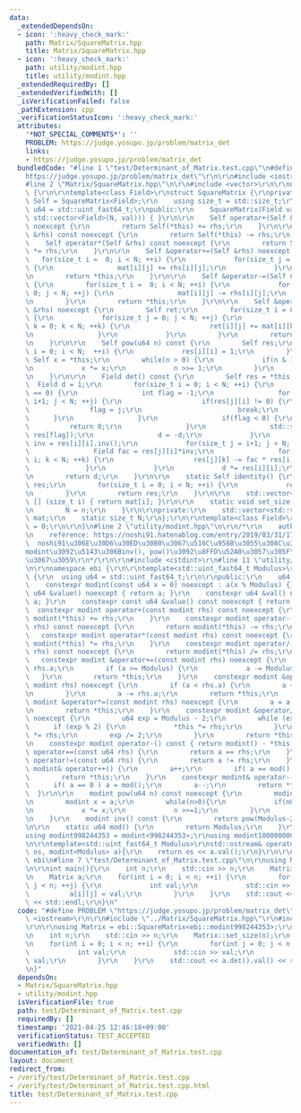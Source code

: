 ```yaml
---
data:
  _extendedDependsOn:
  - icon: ':heavy_check_mark:'
    path: Matrix/SquareMatrix.hpp
    title: Matrix/SquareMatrix.hpp
  - icon: ':heavy_check_mark:'
    path: utility/modint.hpp
    title: utility/modint.hpp
  _extendedRequiredBy: []
  _extendedVerifiedWith: []
  _isVerificationFailed: false
  _pathExtension: cpp
  _verificationStatusIcon: ':heavy_check_mark:'
  attributes:
    '*NOT_SPECIAL_COMMENTS*': ''
    PROBLEM: https://judge.yosupo.jp/problem/matrix_det
    links:
    - https://judge.yosupo.jp/problem/matrix_det
  bundledCode: "#line 1 \"test/Determinant_of_Matrix.test.cpp\"\n#define PROBLEM \"\
    https://judge.yosupo.jp/problem/matrix_det\"\r\n\r\n#include <iostream>\r\n\r\n\
    #line 2 \"Matrix/SquareMatrix.hpp\"\n\r\n#include <vector>\r\n\r\nnamespace ebi\
    \ {\r\n\r\ntemplate<class Field>\r\nstruct SquareMatrix {\r\nprivate:\r\n    using\
    \ Self = SquareMatrix<Field>;\r\n    using size_t = std::size_t;\r\n    using\
    \ u64 = std::uint_fast64_t;\r\npublic:\r\n    SquareMatrix(Field val = 0) : mat(std::vector(N,\
    \ std::vector<Field>(N, val))) { }\r\n\r\n    Self operator+(Self &rhs) const\
    \ noexcept {\r\n        return Self(*this) += rhs;\r\n    }\r\n\r\n    Self operator-(Self\
    \ &rhs) const noexcept {\r\n        return Self(*this) -= rhs;\r\n    }\r\n\r\n\
    \    Self operator*(Self &rhs) const noexcept {\r\n        return Self(*this)\
    \ *= rhs;\r\n    }\r\n\r\n    Self &operator+=(Self &rhs) noexcept {\r\n     \
    \   for(size_t i =  0; i < N; ++i) {\r\n            for(size_t j = 0; j < N; ++j)\
    \ {\r\n                mat[i][j] += rhs[i][j];\r\n            }\r\n        }\r\
    \n        return *this;\r\n    }\r\n\r\n    Self &operator-=(Self &rhs) noexcept\
    \ {\r\n        for(size_t i =  0; i < N; ++i) {\r\n            for(size_t j =\
    \ 0; j < N; ++j) {\r\n                mat[i][j] -= rhs[i][j];\r\n            }\r\
    \n        }\r\n        return *this;\r\n    }\r\n\r\n    Self &operator*=(Self\
    \ &rhs) noexcept {\r\n        Self ret;\r\n        for(size_t i = 0; i < N; ++i)\
    \ {\r\n            for(size_t j = 0; j < N; ++j) {\r\n                for(size_t\
    \ k = 0; k < N; ++k) {\r\n                    ret[i][j] += mat[i][k]*rhs[k][j];\r\
    \n                }\r\n            }\r\n        }\r\n        return *this = ret;\r\
    \n    }\r\n\r\n    Self pow(u64 n) const {\r\n        Self res;\r\n        for(size_t\
    \ i = 0; i < N;  ++i) {\r\n            res[i][i] = 1;\r\n        }\r\n       \
    \ Self x = *this;\r\n        while(n > 0) {\r\n            if(n & 1) res *= x;\r\
    \n            x *= x;\r\n            n >>= 1;\r\n        }\r\n        return res;\r\
    \n    }\r\n\r\n    Field det() const {\r\n        Self res = *this;\r\n      \
    \  Field d = 1;\r\n        for(size_t i = 0; i < N; ++i) {\r\n            if(res[i][i]\
    \ == 0) {\r\n                int flag = -1;\r\n                for(size_t j =\
    \ i+1; j < N; ++j) {\r\n                    if(res[j][i] != 0) {\r\n         \
    \               flag = j;\r\n                        break;\r\n              \
    \      }\r\n                }\r\n                if(flag < 0) {\r\n          \
    \          return 0;\r\n                }\r\n                std::swap(res[i],\
    \ res[flag]);\r\n                d = -d;\r\n            }\r\n            Field\
    \ inv = res[i][i].inv();\r\n            for(size_t j = i+1; j < N; ++j) {\r\n\
    \                Field fac = res[j][i]*inv;\r\n                for(size_t k =\
    \ i; k < N; ++k) {\r\n                    res[j][k] -= fac * res[i][k];\r\n  \
    \              }\r\n            }\r\n            d *= res[i][i];\r\n        }\r\
    \n        return d;\r\n    }\r\n\r\n    static Self identity() {\r\n        Self\
    \ res;\r\n        for(size_t i = 0; i < N; ++i) {\r\n            res[i][i] = 1;\r\
    \n        }\r\n        return res;\r\n    }\r\n\r\n    std::vector<Field> &operator\
    \ [] (size_t i) { return mat[i]; }\r\n\r\n    static void set_size(size_t n) {\r\
    \n        N = n;\r\n    }\r\n\r\nprivate:\r\n    std::vector<std::vector<Field>>\
    \ mat;\r\n    static size_t N;\r\n};\r\n\r\ntemplate<class Field>\r\nsize_t SquareMatrix<Field>::N\
    \ = 0;\r\n\r\n}\n#line 2 \"utility/modint.hpp\"\n\r\n/*\r\n    author: noshi91\r\
    \n    reference: https://noshi91.hatenablog.com/entry/2019/03/31/174006\r\n  \
    \  noshi91\u306E\u30D6\u30ED\u30B0\u3067\u516C\u958B\u3055\u308C\u3066\u3044\u308B\
    modint\u3092\u5143\u306Binv(), pow()\u3092\u8FFD\u52A0\u3057\u305F\u3082\u306E\
    \u3067\u3059\r\n*/\r\n\r\n#include <cstdint>\r\n#line 11 \"utility/modint.hpp\"\
    \n\r\nnamespace ebi {\r\n\r\ntemplate<std::uint_fast64_t Modulus>\r\nclass modint\
    \ {\r\n  using u64 = std::uint_fast64_t;\r\n\r\npublic:\r\n    u64 a;\r\n\r\n\
    \    constexpr modint(const u64 x = 0) noexcept : a(x % Modulus) {}\r\n    constexpr\
    \ u64 &value() noexcept { return a; }\r\n    constexpr u64 &val() noexcept { return\
    \ a; }\r\n    constexpr const u64 &value() const noexcept { return a; }\r\n  \
    \  constexpr modint operator+(const modint rhs) const noexcept {\r\n        return\
    \ modint(*this) += rhs;\r\n    }\r\n    constexpr modint operator-(const modint\
    \ rhs) const noexcept {\r\n        return modint(*this) -= rhs;\r\n    }\r\n \
    \   constexpr modint operator*(const modint rhs) const noexcept {\r\n        return\
    \ modint(*this) *= rhs;\r\n    }\r\n    constexpr modint operator/(const modint\
    \ rhs) const noexcept {\r\n        return modint(*this) /= rhs;\r\n    }\r\n \
    \   constexpr modint &operator+=(const modint rhs) noexcept {\r\n        a +=\
    \ rhs.a;\r\n        if (a >= Modulus) {\r\n            a -= Modulus;\r\n     \
    \   }\r\n        return *this;\r\n    }\r\n    constexpr modint &operator-=(const\
    \ modint rhs) noexcept {\r\n        if (a < rhs.a) {\r\n        a += Modulus;\r\
    \n        }\r\n        a -= rhs.a;\r\n        return *this;\r\n    }\r\n    constexpr\
    \ modint &operator*=(const modint rhs) noexcept {\r\n        a = a * rhs.a % Modulus;\r\
    \n        return *this;\r\n    }\r\n    constexpr modint &operator/=(modint rhs)\
    \ noexcept {\r\n        u64 exp = Modulus - 2;\r\n        while (exp) {\r\n  \
    \      if (exp % 2) {\r\n            *this *= rhs;\r\n        }\r\n        rhs\
    \ *= rhs;\r\n        exp /= 2;\r\n        }\r\n        return *this;\r\n    }\r\
    \n    constexpr modint operator-() const { return modint() - *this; }\r\n    bool\
    \ operator==(const u64 rhs) {\r\n        return a == rhs;\r\n    }\r\n    bool\
    \ operator!=(const u64 rhs) {\r\n        return a != rhs;\r\n    }\r\n    constexpr\
    \ modint& operator++() {\r\n        a++;\r\n        if( a == mod() ) a = 0;\r\n\
    \        return *this;\r\n    }\r\n    constexpr modint& operator--() {\r\n  \
    \      if( a == 0 ) a = mod();\r\n        a--;\r\n        return *this;\r\n  \
    \  }\r\n\r\n    modint pow(u64 n) const noexcept {\r\n        modint res = 1;\r\
    \n        modint x = a;\r\n        while(n>0){\r\n            if(n&1) res *= x;\r\
    \n            x *= x;\r\n            n >>=1;\r\n        }\r\n        return res;\r\
    \n    }\r\n    modint inv() const {\r\n        return pow(Modulus-2);\r\n    }\r\
    \n\r\n    static u64 mod() {\r\n        return Modulus;\r\n    }\r\n};\r\n\r\n\
    using modint998244353 = modint<998244353>;\r\nusing modint1000000007 = modint<1000000007>;\r\
    \n\r\ntemplate<std::uint_fast64_t Modulus>\r\nstd::ostream& operator<<(std::ostream&\
    \ os, modint<Modulus> a){\r\n    return os << a.val();\r\n}\r\n\r\n} // namespace\
    \ ebi\n#line 7 \"test/Determinant_of_Matrix.test.cpp\"\n\r\nusing Matrix = ebi::SquareMatrix<ebi::modint998244353>;\r\
    \n\r\nint main(){\r\n    int n;\r\n    std::cin >> n;\r\n    Matrix::set_size(n);\r\
    \n    Matrix a;\r\n    for(int i = 0; i < n; ++i) {\r\n        for(int j = 0;\
    \ j < n; ++j) {\r\n            int val;\r\n            std::cin >> val;\r\n  \
    \          a[i][j] = val;\r\n        }\r\n    }\r\n    std::cout << a.det().val()\
    \ << std::endl;\r\n}\n"
  code: "#define PROBLEM \"https://judge.yosupo.jp/problem/matrix_det\"\r\n\r\n#include\
    \ <iostream>\r\n\r\n#include \"../Matrix/SquareMatrix.hpp\"\r\n#include \"../utility/modint.hpp\"\
    \r\n\r\nusing Matrix = ebi::SquareMatrix<ebi::modint998244353>;\r\n\r\nint main(){\r\
    \n    int n;\r\n    std::cin >> n;\r\n    Matrix::set_size(n);\r\n    Matrix a;\r\
    \n    for(int i = 0; i < n; ++i) {\r\n        for(int j = 0; j < n; ++j) {\r\n\
    \            int val;\r\n            std::cin >> val;\r\n            a[i][j] =\
    \ val;\r\n        }\r\n    }\r\n    std::cout << a.det().val() << std::endl;\r\
    \n}"
  dependsOn:
  - Matrix/SquareMatrix.hpp
  - utility/modint.hpp
  isVerificationFile: true
  path: test/Determinant_of_Matrix.test.cpp
  requiredBy: []
  timestamp: '2021-04-25 12:46:18+09:00'
  verificationStatus: TEST_ACCEPTED
  verifiedWith: []
documentation_of: test/Determinant_of_Matrix.test.cpp
layout: document
redirect_from:
- /verify/test/Determinant_of_Matrix.test.cpp
- /verify/test/Determinant_of_Matrix.test.cpp.html
title: test/Determinant_of_Matrix.test.cpp
---
```

